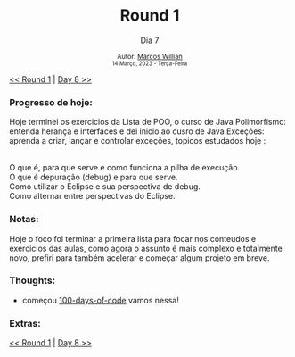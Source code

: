<div align="center">
  <h1>Round 1</h1>
  <p>Dia 7</p>

  <sub>
    Autor: <a href="https://github.com/marcosmwx" target="_blank">Marcos Willian</a>
    <br>
    <small>14 Março, 2023 - Terça-Feira</small>
  </sub>
</div>

[<< Round 1](./README.MD) | [Day 8 >>](dia008.md)

### Progresso de hoje:

Hoje terminei os exercicios da Lista de POO, o curso de Java Polimorfismo: entenda herança e interfaces e dei inicio ao cusro de Java Exceções: aprenda a criar, lançar e controlar exceções, topicos estudados hoje :

<br>
O que é, para que serve e como funciona a pilha de execução.
<br>
O que é depuração (debug) e para que serve.
<br>
Como utilizar o Eclipse e sua perspectiva de debug.
<br>
Como alternar entre perspectivas do Eclipse.

### Notas:

Hoje o foco foi terminar a primeira lista para focar nos conteudos e exercicios das aulas, como agora o assunto é mais complexo e totalmente novo, prefiri para também acelerar e começar algum projeto em breve.

### Thoughts:

- começou [100-days-of-code](https://github.com/marcosmwx/100DaysOfCode) vamos nessa!

### Extras:

[<< Round 1](./README.MD) | [Day 8 >>](dia008.md)
